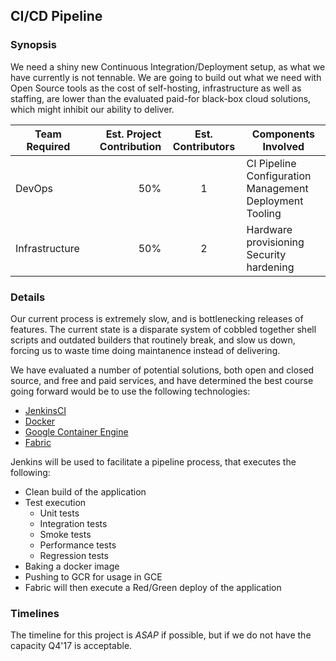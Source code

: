 ## CI/CD Pipeline

### Synopsis

We need a shiny new Continuous Integration/Deployment setup, as what we have currently is not tennable. We are going to build out what we need with Open Source tools as the cost of self-hosting, infrastructure as well as staffing, are lower than the evaluated paid-for black-box cloud solutions, which might inhibit our ability to deliver.

| Team Required  | Est. Project Contribution | Est. Contributors | Components Involved                                      |
|----------------|--------------------------:|:-----------------:|----------------------------------------------------------|
| DevOps         |                       50% |         1         |  CI Pipeline<br/>Configuration Management<br/>Deployment Tooling |
| Infrastructure |                       50% |         2         | Hardware provisioning<br/>Security hardening                 |

### Details

Our current process is extremely slow, and is bottlenecking releases of features. The current state is a disparate system of cobbled together shell scripts and outdated builders that routinely break, and slow us down, forcing us to waste time doing maintanence instead of delivering.

We have evaluated a number of potential solutions, both open and closed source, and free and paid services, and have determined the best course going forward would be to use the following technologies:

- [JenkinsCI](https://jenkins.io/)
- [Docker](https://www.docker.com/)
- [Google Container Engine](https://cloud.google.com/container-engine/)
- [Fabric](http://www.fabfile.org/)

Jenkins will be used to facilitate a pipeline process, that executes the following:

- Clean build of the application
- Test execution
  - Unit tests
  - Integration tests
  - Smoke tests
  - Performance tests
  - Regression tests
- Baking a docker image
- Pushing to GCR for usage in GCE
- Fabric will then execute a Red/Green deploy of the application

### Timelines

The timeline for this project is *ASAP* if possible, but if we do not have the capacity Q4'17 is acceptable.
